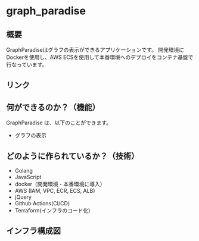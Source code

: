 # graph_paradise

## 概要
GraphParadiseはグラフの表示ができるアプリケーションです。
開発環境にDockerを使用し、AWS ECSを使用して本番環境へのデプロイをコンテナ基盤で行なっています。

## リンク

## 何ができるのか？（機能）
GraphParadise は、以下のことができます。

- グラフの表示

## どのように作られているか？（技術）

- Golang
- JavaScript
- docker（開発環境・本番環境に導入）
- AWS (IAM, VPC, ECR, ECS, ALB)
- jQuery
- Github Actions(CI/CD)
- Terraform(インフラのコード化)

## インフラ構成図


